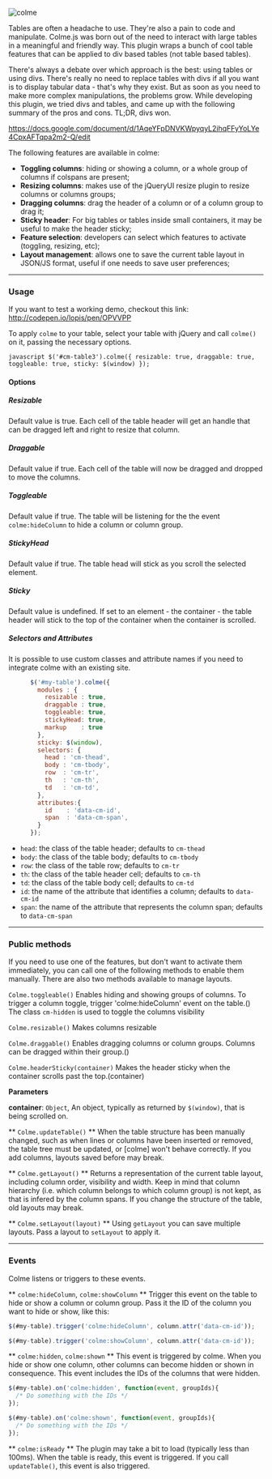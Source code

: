 
![colme](http://i.imgur.com/8mR7nem.png)

Tables are often a headache to use. They're also a pain to code and manipulate. Colme.js was born out of the need to interact with large tables in a meaningful and friendly way. This plugin wraps a bunch of cool table features that can be applied to div based tables (not table based tables). 

There's always a debate over which approach is the best: using tables or using divs. There's really no need to replace tables with divs if all you want is to display tabular data - that's why they exist. But as soon as you need to make more complex manipulations, the problems grow. While developing this plugin, we tried divs and tables, and came up with the following summary of the pros and cons. TL;DR, divs won.

https://docs.google.com/document/d/1AqeYFpDNVKWpyqyL2ihqFFyYoLYe4CpxAFTqpa2m2-Q/edit

The following features are available in colme:
  * **Toggling columns**: hiding or showing a column, or a whole group of columns if colspans are present;
  * **Resizing columns**: makes use of the jQueryUI resize plugin to resize columns or columns groups;
  * **Dragging columns**: drag the header of a column or of a column group to drag it;
  * **Sticky header**: For big tables or tables inside small containers, it may be useful to make the header sticky;
  * **Feature selection**: developers can select which features to activate (toggling, resizing, etc);
  * **Layout management**: allows one to save the current table layout in JSON/JS format, useful if one needs to save user preferences;


* * *

### Usage
If you want to test a working demo, checkout this link: http://codepen.io/lopis/pen/OPVVPP

To apply `colme` to your table, select your table with jQuery and call `colme()` on it, passing the necessary options.

``javascript
      $('#cm-table3').colme({
        resizable: true,
        draggable: true,
        toggleable: true,
        sticky: $(window)
      });
``

#### Options

##### Resizable
Default value is true. Each cell of the table header will get an handle that can be dragged left and right to resize that column.

##### Draggable
Default value if true. Each cell of the table will now be dragged and dropped to move the columns.

##### Toggleable
Default value if true. The table will be listening for the the event `colme:hideColumn` to hide a column or column group.

##### StickyHead
Default value if true. The table head will stick as you scroll the selected element.
  
##### Sticky
Default value is undefined. If set to an element - the container - the table header will stick to the top of the container when the container is scrolled.

##### Selectors and Attributes
It is possible to use custom classes and attribute names if you need to integrate colme with an existing site.

```javascript
      $('#my-table').colme({
        modules : {
          resizable : true,
          draggable : true,
          toggleable: true,
          stickyHead: true,
          markup    : true
        },
        sticky: $(window),
        selectors: {
          head : 'cm-thead',
          body : 'cm-tbody',
          row  : 'cm-tr',
          th   : 'cm-th',
          td   : 'cm-td',
        },
        attributes:{
          id    : 'data-cm-id',
          span  : 'data-cm-span',
        }
      });
```
  * `head`: the class of the table header; defaults to `cm-thead`
  * `body`: the class of the table body; defaults to `cm-tbody`
  * `row`: the class of the table row; defaults to `cm-tr`
  * `th`: the class of the table header cell; defaults to `cm-th`
  * `td`: the class of the table body cell; defaults to `cm-td`
  * `id`: the name of the attribute that identifies a column; defaults to `data-cm-id`
  * `span`: the name of the attribute that represents the column span; defaults to `data-cm-span`

* * *

### Public methods
If you need to use one of the features, but don't want to activate them immediately, you can call one of the following methods to enable them manually. There are also two methods available to manage layouts.

`Colme.toggleable()`
Enables hiding and showing groups of columns.
To trigger a column toggle, trigger 'colme:hideColumn' event on the table.()
The class `cm-hidden` is used to toggle the columns visibility

`Colme.resizable()`
Makes columns resizable


`Colme.draggable()`
Enables dragging columns or column groups. Columns can be dragged within their group.() 


`Colme.headerSticky(container)`
Makes the header sticky when the container scrolls past the top.(container) 

**Parameters**

**container**: `Object`, An object, typically as returned by `$(window)`, that is being scrolled on.


** `Colme.updateTable()` **
When the table structure has been manually changed, such as when lines or columns have been inserted or removed, the table tree must be updated, or [colme] won't behave correctly. If you add columns, layouts saved before may break.

** `Colme.getLayout()` **
Returns a representation of the current table layout, including column order, visibility and width. Keep in mind that column hierarchy (i.e. which column belongs to which column group) is not kept, as that is infered by the column spans. If you change the structure of the table, old layouts may break.

** `Colme.setLayout(layout)` **
Using `getLayout` you can save multiple layouts. Pass a layout to `setLayout` to apply it.

* * *

### Events
Colme listens or triggers to these events.

** `colme:hideColumn`, `colme:showColumn` **
Trigger this event on the table to hide or show a column or column group. Pass it the ID of the column you want to hide or show, like this:

```javascript
$(#my-table).trigger('colme:hideColumn', column.attr('data-cm-id'));

$(#my-table).trigger('colme:showColumn', column.attr('data-cm-id'));
```

** `colme:hidden`, `colme:shown` **
This event is triggered by colme. When you hide or show one column, other columns can become hidden or shown in consequence. This event includes the IDs of the columns that were hidden.

```javascript
$(#my-table).on('colme:hidden', function(event, groupIds){
  /* Do something with the IDs */
});

$(#my-table).on('colme:shown', function(event, groupIds){
  /* Do something with the IDs */
});
```

** `colme:isReady` **
The plugin may take a bit to load (typically less than 100ms). When the table is ready, this event is triggered. If you call ``updateTable()``, this event is also triggered.